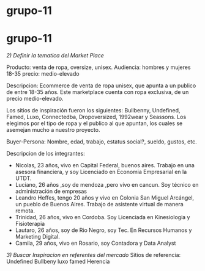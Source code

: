 # grupo-11
# grupo-11

*2) Definir la tematica del Market Place*


Producto: venta de ropa, oversize, unisex.
Audiencia: hombres y mujeres 18-35
precio: medio-elevado

Descripcion:
Ecommerce de venta de ropa unisex, que apunta a un publico de entre 18-35 años. Este marketplace cuenta con ropa exclusiva, de un precio medio-elevado.

Los sitios de inspiración fueron los siguientes: Bullbenny, Undefined, Famed, Luxo, Connectedba, Dropoversized, 1992wear y Seassons. Los elegimos por el tipo de ropa y el publico al que apuntan, los cuales se asemejan mucho a nuestro proyecto.

Buyer-Persona: Nombre, edad, trabajo, estatus social?, sueldo, gustos, etc.

Descripcion de los integrantes:
- Nicolas, 23 años, vivo en Capital Federal, buenos aires. Trabajo en una asesora financiera, y soy Licenciado en Economia Empresarial en la UTDT.
- Luciano, 26 años ,soy de mendoza ,pero vivo en cancun. Soy técnico en administración de empresas
- Leandro Heffes, tengo 20 años y vivo en Colonia San Miguel Arcángel, un pueblo de Buenos Aires. Trabajo de asistente virtual de manera remota.
- Trinidad, 26 años, vivo en Cordoba. Soy Licenciada en Kinesiologia y Fisioterapia
- Lautaro, 26 años, soy de Rio Negro, soy Tec. En Recursos Humanos y Marketing Digital.
- Camila, 29 años, vivo en Rosario, soy Contadora y Data Analyst

*3) Buscar Inspiracion en referentes del mercado*
Sitios de referencia:
Undefined
Bullbeny
luxo
famed
Herencia